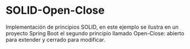 # SOLID-Open-Close
Implementación de principios SOLID, en este ejemplo se ilustra en un proyecto Spring Boot el segundo principio llamado Open-Close: abierto para extender y cerrado para modificar.
